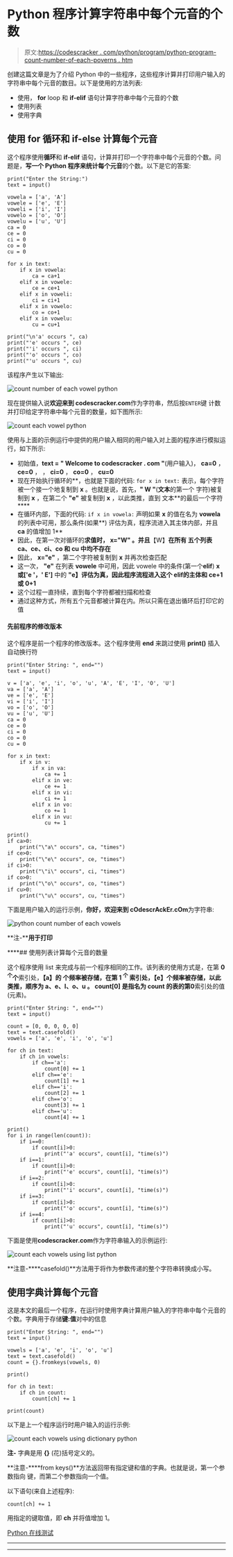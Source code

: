 # Python 程序计算字符串中每个元音的个数

> 原文:[https://codescracker . com/python/program/python-program-count-number-of-each-poverns . htm](https://codescracker.com/python/program/python-program-count-number-of-each-vowels.htm)

创建这篇文章是为了介绍 Python 中的一些程序，这些程序计算并打印用户输入的字符串中每个元音的数目。以下是使用的方法列表:

*   使用， **for** loop 和 **if-elif** 语句计算字符串中每个元音的个数
*   使用列表
*   使用字典

## 使用 for 循环和 if-else 计算每个元音

这个程序使用**循环**和 **if-elif** 语句，计算并打印一个字符串中每个元音的个数。问题是，**写一个 Python 程序来统计每个元音**的个数。以下是它的答案:

```
print("Enter the String:")
text = input()

vowela = ['a', 'A']
vowele = ['e', 'E']
voweli = ['i', 'I']
vowelo = ['o', 'O']
vowelu = ['u', 'U']
ca = 0
ce = 0
ci = 0
co = 0
cu = 0

for x in text:
    if x in vowela:
        ca = ca+1
    elif x in vowele:
        ce = ce+1
    elif x in voweli:
        ci = ci+1
    elif x in vowelo:
        co = co+1
    elif x in vowelu:
        cu = cu+1

print("\n'a' occurs ", ca)
print("'e' occurs ", ce)
print("'i' occurs ", ci)
print("'o' occurs ", co)
print("'u' occurs ", cu)
```

该程序产生以下输出:

![count number of each vowel python](../Images/0f10dd0ababaf0a6ee8f7addf7b7622b.png)

现在提供输入说**欢迎来到 codescracker.com**作为字符串，然后按`ENTER`键 计数并打印给定字符串中每个元音的数量，如下图所示:

![count each vowel python](../Images/4749e25f767d3e0264fc20a0719a81ca.png)

使用与上面的示例运行中提供的用户输入相同的用户输入对上面的程序进行模拟运行，如下所示:

*   初始值，**text = " Welcome to codescracker . com "**(用户输入)， **ca=0** ， **ce=0** ， ， **ci=0** ， **co=0** ， **cu=0**
*   现在开始执行循环的**，也就是下面的代码:
    `for x in text:`
    表示，每个字符被一个接一个地复制到 **x** 。也就是说，首先，**" W "**(**文本**的第一个 字符)被复制到 **x** ，在第二个 **"e"** 被复制到 **x** ，以此类推，直到 文本**的最后一个字符****
*   在循环内部，下面的代码:
    `if x in vowela:`
    声明如果 **x** 的值在名为 **vowela** 的列表中可用，那么条件(如果**) 评估为真，程序流进入其主体内部，并且 **ca** 的值增加 1**
*   因此，在第一次对循环的**求值时， **x="W"** 。并且**【W】**在所有 五个列表 **ca、ce、ci、co** 和 **cu** 中均不存在**
*   因此， **x="e"** ，第二个字符被复制到 **x** 并再次检查匹配
*   这一次， **"e"** 在列表 **vowele** 中可用，因此 vowele 中的条件(第一个**elif**) **x 或['e '，' E']** 中的 **"e】评估为真，因此程序流程进入这个 **elif**的主体和 **ce+1** 或 **0+1****
*   这个过程一直持续，直到每个字符都被扫描和检查
*   通过这种方式，所有五个元音都被计算在内。所以只需在退出循环后打印它的值

#### 先前程序的修改版本

这个程序是前一个程序的修改版本。这个程序使用 **end** 来跳过使用 **print()** 插入自动换行符

```
print("Enter String: ", end="")
text = input()

v = ['a', 'e', 'i', 'o', 'u', 'A', 'E', 'I', 'O', 'U']
va = ['a', 'A']
ve = ['e', 'E']
vi = ['i', 'I']
vo = ['o', 'O']
vu = ['u', 'U']
ca = 0
ce = 0
ci = 0
co = 0
cu = 0

for x in text:
    if x in v:
        if x in va:
            ca += 1
        elif x in ve:
            ce += 1
        elif x in vi:
            ci += 1
        elif x in vo:
            co += 1
        elif x in vu:
            cu += 1

print()
if ca>0:
    print("\"a\" occurs", ca, "times")
if ce>0:
    print("\"e\" occurs", ce, "times")
if ci>0:
    print("\"i\" occurs", ci, "times")
if co>0:
    print("\"o\" occurs", co, "times")
if cu>0:
    print("\"u\" occurs", cu, "times")
```

下面是用户输入的运行示例，**你好，欢迎来到 cOdescrAckEr.cOm**为字符串:

![python count number of each vowels](../Images/431c0d445d0076fbf3db4acf93ea4d21.png)

**注-****用于打印**

 ****## 使用列表计算每个元音的数量

这个程序使用 list 来完成与前一个程序相同的工作。该列表的使用方式是，在第 **0 <sup>个</sup>个**索引处，**【a】**的 个频率被存储，在第 **1 <sup>个</sup>** 索引处，**【e】**个频率被存储，以此类推，顺序为 **a、e、I、o、u** 。 **count[0]** 是指名为 **count** 的表的第**0**索引处的值(元素)。

```
print("Enter String: ", end="")
text = input()

count = [0, 0, 0, 0, 0]
text = text.casefold()
vowels = ['a', 'e', 'i', 'o', 'u']

for ch in text:
    if ch in vowels:
        if ch=='a':
            count[0] += 1
        elif ch=='e':
            count[1] += 1
        elif ch=='i':
            count[2] += 1
        elif ch=='o':
            count[3] += 1
        elif ch=='u':
            count[4] += 1

print()
for i in range(len(count)):
    if i==0:
        if count[i]>0:
            print("'a' occurs", count[i], "time(s)")
    if i==1:
        if count[i]>0:
            print("'e' occurs", count[i], "time(s)")
    if i==2:
        if count[i]>0:
            print("'i' occurs", count[i], "time(s)")
    if i==3:
        if count[i]>0:
            print("'o' occurs", count[i], "time(s)")
    if i==4:
        if count[i]>0:
            print("'u' occurs", count[i], "time(s)")
```

下面是使用**codescracker.com**作为字符串输入的示例运行:

![count each vowels using list python](../Images/a9507b6ce8666042f5d7a43724d46094.png)

**注意-****casefold()**方法用于将作为参数传递的整个字符串转换成小写。

## 使用字典计算每个元音

这是本文的最后一个程序，在运行时使用字典计算用户输入的字符串中每个元音的个数。字典用于存储**键:值**对中的信息

```
print("Enter String: ", end="")
text = input()

vowels = ['a', 'e', 'i', 'o', 'u']
text = text.casefold()
count = {}.fromkeys(vowels, 0)

print()

for ch in text:
    if ch in count:
        count[ch] += 1

print(count)
```

以下是上一个程序运行时用户输入的运行示例:

![count each vowels using dictionary python](../Images/8ba97606ef94fb02dfe71bcacb0a8506.png)

**注-** 字典是用 **{}** (花)括号定义的。

**注意-****from keys()**方法返回带有指定键和值的字典。也就是说，第一个参数指向 键，而第二个参数指向一个值。

以下语句(来自上述程序):

```
count[ch] += 1
```

用指定的键取值，即 **ch** 并将值增加 1。

[Python 在线测试](/exam/showtest.php?subid=10)

* * *

* * *****